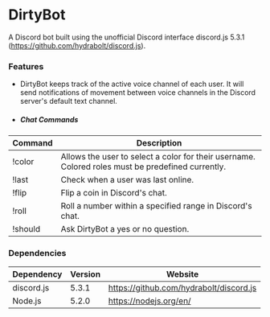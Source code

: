 # DirtyBot
A Discord bot built using the unofficial Discord interface discord.js 5.3.1 (https://github.com/hydrabolt/discord.js). 

### Features
- DirtyBot keeps track of the active voice channel of each user. It will send notifications of movement between voice channels in the Discord server's default text channel. 

- ##### Chat Commands
Command    | Description
-----------| -------------
!color     | Allows the user to select a color for their username. Colored roles must be predefined currently.
!last      | Check when a user was last online. 
!flip      | Flip a coin in Discord's chat.
!roll      | Roll a number within a specified range in Discord's chat.
!should    | Ask DirtyBot a yes or no question. 

### Dependencies
Dependency    | Version       | Website
------------- | ------------- | ------------- 
discord.js    | 5.3.1         | https://github.com/hydrabolt/discord.js
Node.js       | 5.2.0         | https://nodejs.org/en/
